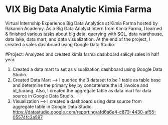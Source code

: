 # VIX Big Data Analytic Kimia Farma

Virtual Internship Experience Big Data Analytics at Kimia Farma hosted by Rakamin Academy. As a Big Data Analyst Intern from Kimia Farma, I learned & finished various tasks about big data, querying with SQL, data warehouse, data lake, data mart, and data visualization. At the end of the project, I created a sales dashboard using Google Data Studio.

#Project: Analyzed and created kimia farma dashboard salicyl sales in half year.
1. Created a data mart to set as visualization dashboard using Google Data Studio.
2. Created Data Mart --> I queried the 3 dataset to be 1 table as table base and determine the primary key by concatenate the id_invoice and id_barang. Also, I created the aggregate table as data mart for data source in Google Data Studio.
3. Visualization --> I created a dashboard using data source from aggregate table in Google Data Studio:
                     https://datastudio.google.com/reporting/afd6a6e4-c873-4430-af55-05574fc3a597

